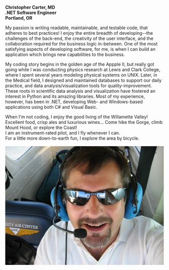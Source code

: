 <b>Christopher Carter, MD<br />
.NET Software Engineer<br />
Portland, OR</b>

My passion is writing readable, maintainable, and testable code, that adheres to best practices! I enjoy the entire breadth of developing--the challenges of the back-end, the creativity of the user interface, and the collaboration required for the business logic in-between.    One of the most satisfying aspects of developing software, for me, is when I can build an application which brings new capabilities to the business.

My coding story begins in the golden age of the Appple II, but really got going while I was conducting physics research at Lewis and Clark College, where I spent several years modeling physical systems on UNIX.
Later, in the Medical field, I designed and maintained databases to support our daily practice, and data analysis/visualization tools for quality-improvement.  These roots in scientific data analysis and visualization have fostered an interest in Python and its amazing libraries.
Most of my experience, however, has been in .NET, developing Web- and Windows-based applications using both C# and Visual Basic.
                         
When I'm not coding, I enjoy the good living of the Willamette Valley!
Excellent food, crisp ales and luxurious wines...  Come hike the Gorge, climb Mount Hood, or explore the Coast!  
I am an instrument-rated pilot, and I fly whenever I can.  
For a little more down-to-earth fun, I explore the area by bicycle.
<br />
<br />
<img src="https://github.com/chriscarter777/chriscarter777.github.io/blob/master/images/1.bmp">
